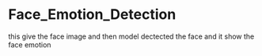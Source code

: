 # Face_Emotion_Detection
this give the face image  and then model dectected the face and it show the face emotion
